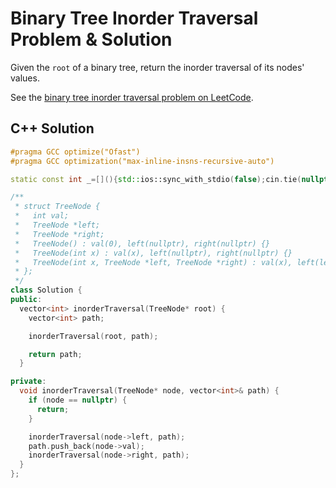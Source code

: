 # Binary Tree Inorder Traversal Problem & Solution

Given the `root` of a binary tree, return the inorder traversal of its nodes' values.

See the [binary tree inorder traversal problem on LeetCode](https://leetcode.com/problems/binary-tree-inorder-traversal).

## C++ Solution

```cpp
#pragma GCC optimize("Ofast")
#pragma GCC optimization("max-inline-insns-recursive-auto")

static const int _=[](){std::ios::sync_with_stdio(false);cin.tie(nullptr);cout.tie(nullptr);return 0;}();

/**
 * struct TreeNode {
 *   int val;
 *   TreeNode *left;
 *   TreeNode *right;
 *   TreeNode() : val(0), left(nullptr), right(nullptr) {}
 *   TreeNode(int x) : val(x), left(nullptr), right(nullptr) {}
 *   TreeNode(int x, TreeNode *left, TreeNode *right) : val(x), left(left), right(right) {}
 * };
 */
class Solution {
public:
  vector<int> inorderTraversal(TreeNode* root) {
    vector<int> path;

    inorderTraversal(root, path);

    return path;
  }

private:
  void inorderTraversal(TreeNode* node, vector<int>& path) {
    if (node == nullptr) {
      return;
    }

    inorderTraversal(node->left, path);
    path.push_back(node->val);
    inorderTraversal(node->right, path);
  }
};
```
